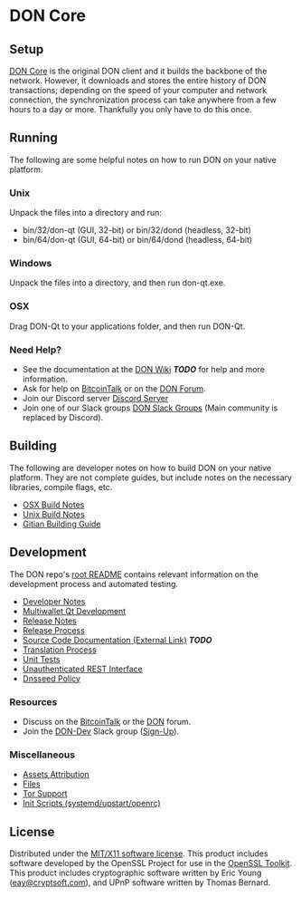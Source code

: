 DON Core
=====================

Setup
---------------------
[DON Core](http://don.org/wallet) is the original DON client and it builds the backbone of the network. However, it downloads and stores the entire history of DON transactions; depending on the speed of your computer and network connection, the synchronization process can take anywhere from a few hours to a day or more. Thankfully you only have to do this once.

Running
---------------------
The following are some helpful notes on how to run DON on your native platform.

### Unix

Unpack the files into a directory and run:

- bin/32/don-qt (GUI, 32-bit) or bin/32/dond (headless, 32-bit)
- bin/64/don-qt (GUI, 64-bit) or bin/64/dond (headless, 64-bit)

### Windows

Unpack the files into a directory, and then run don-qt.exe.

### OSX

Drag DON-Qt to your applications folder, and then run DON-Qt.

### Need Help?

* See the documentation at the [DON Wiki](https://en.bitcoin.it/wiki/Main_Page) ***TODO***
for help and more information.
* Ask for help on [BitcoinTalk](https://bitcointalk.org/index.php?topic=1262920.0) or on the [DON Forum](http://forum.don.org/).
* Join our Discord server [Discord Server](https://discord.don.org)
* Join one of our Slack groups [DON Slack Groups](https://don.org/slack-logins/) (Main community is replaced by Discord).

Building
---------------------
The following are developer notes on how to build DON on your native platform. They are not complete guides, but include notes on the necessary libraries, compile flags, etc.

- [OSX Build Notes](build-osx.md)
- [Unix Build Notes](build-unix.md)
- [Gitian Building Guide](gitian-building.md)

Development
---------------------
The DON repo's [root README](https://github.com/DeyoonooTeam/DON/blob/master/README.md) contains relevant information on the development process and automated testing.

- [Developer Notes](developer-notes.md)
- [Multiwallet Qt Development](multiwallet-qt.md)
- [Release Notes](release-notes.md)
- [Release Process](release-process.md)
- [Source Code Documentation (External Link)](https://dev.visucore.com/bitcoin/doxygen/) ***TODO***
- [Translation Process](translation_process.md)
- [Unit Tests](unit-tests.md)
- [Unauthenticated REST Interface](REST-interface.md)
- [Dnsseed Policy](dnsseed-policy.md)

### Resources

* Discuss on the [BitcoinTalk](https://bitcointalk.org/index.php?topic=1262920.0) or the [DON](http://forum.don.org/) forum.
* Join the [DON-Dev](https://don-dev.slack.com/) Slack group ([Sign-Up](https://don-dev.herokuapp.com/)).

### Miscellaneous
- [Assets Attribution](assets-attribution.md)
- [Files](files.md)
- [Tor Support](tor.md)
- [Init Scripts (systemd/upstart/openrc)](init.md)

License
---------------------
Distributed under the [MIT/X11 software license](http://www.opensource.org/licenses/mit-license.php).
This product includes software developed by the OpenSSL Project for use in the [OpenSSL Toolkit](https://www.openssl.org/). This product includes
cryptographic software written by Eric Young ([eay@cryptsoft.com](mailto:eay@cryptsoft.com)), and UPnP software written by Thomas Bernard.
